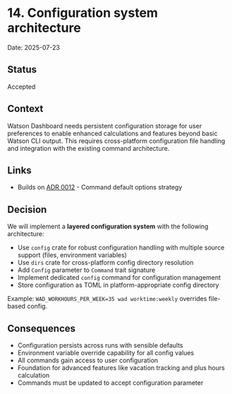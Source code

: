 # 14. Configuration system architecture

Date: 2025-07-23

## Status

Accepted

## Context

Watson Dashboard needs persistent configuration storage for user preferences to enable enhanced calculations and features beyond basic Watson CLI output. This requires cross-platform configuration file handling and integration with the existing command architecture.

## Links

- Builds on [ADR 0012](0012-command-default-options-strategy.md) - Command default options strategy

## Decision

We will implement a **layered configuration system** with the following architecture:

- Use `config` crate for robust configuration handling with multiple source support (files, environment variables)
- Use `dirs` crate for cross-platform config directory resolution 
- Add `Config` parameter to `Command` trait signature
- Implement dedicated `config` command for configuration management
- Store configuration as TOML in platform-appropriate config directory

Example: `WAD_WORKHOURS_PER_WEEK=35 wad worktime:weekly` overrides file-based config.

## Consequences

- Configuration persists across runs with sensible defaults
- Environment variable override capability for all config values
- All commands gain access to user configuration
- Foundation for advanced features like vacation tracking and plus hours calculation
- Commands must be updated to accept configuration parameter
